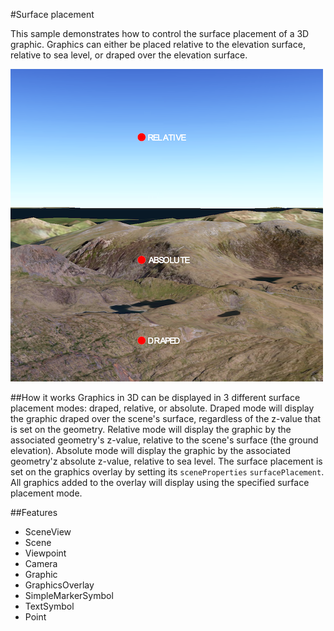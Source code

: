 #Surface placement

This sample demonstrates how to control the surface placement of a 3D graphic. Graphics can either be placed relative to the elevation surface, relative to sea level, or draped over the elevation surface.

![](screenshot.png)

##How it works
Graphics in 3D can be displayed in 3 different surface placement modes: draped, relative, or absolute. Draped mode will display the graphic draped over the scene's surface, regardless of the z-value that is set on the geometry. Relative mode will display the graphic by the associated geometry's z-value, relative to the scene's surface (the ground elevation). Absolute mode will display the graphic by the associated geometry'z absolute z-value, relative to sea level. The surface placement is set on the graphics overlay by setting its `sceneProperties` `surfacePlacement`. All graphics added to the overlay will display using the specified surface placement mode.

##Features
- SceneView
- Scene
- Viewpoint
- Camera
- Graphic
- GraphicsOverlay
- SimpleMarkerSymbol
- TextSymbol
- Point
